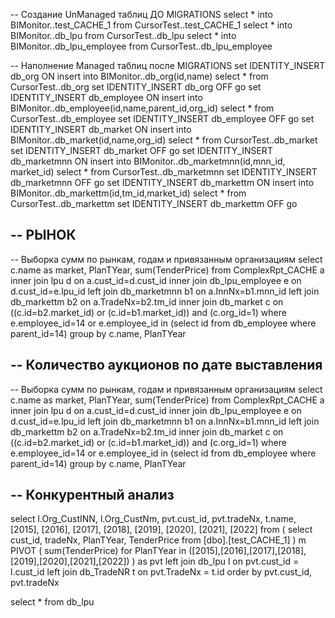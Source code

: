-- Создание UnManaged таблиц ДО MIGRATIONS
select * into BIMonitor..test_CACHE_1 from CursorTest..test_CACHE_1
select * into BIMonitor..db_lpu from CursorTest..db_lpu
select * into BIMonitor..db_lpu_employee from CursorTest..db_lpu_employee

-- Наполнение Managed таблиц после MIGRATIONS
set IDENTITY_INSERT db_org ON
insert into BIMonitor..db_org(id,name) select * from CursorTest..db_org
set IDENTITY_INSERT db_org OFF 
go
set IDENTITY_INSERT db_employee ON
insert into BIMonitor..db_employee(id,name,parent_id,org_id) select * from CursorTest..db_employee
set IDENTITY_INSERT db_employee OFF 
go
set IDENTITY_INSERT db_market ON
insert into BIMonitor..db_market(id,name,org_id) select * from CursorTest..db_market
set IDENTITY_INSERT db_market OFF 
go
set IDENTITY_INSERT db_marketmnn ON
insert into BIMonitor..db_marketmnn(id,mnn_id, market_id) select * from CursorTest..db_marketmnn
set IDENTITY_INSERT db_marketmnn OFF 
go
set IDENTITY_INSERT db_markettm ON
insert into BIMonitor..db_markettm(id,tm_id,market_id) select * from CursorTest..db_markettm
set IDENTITY_INSERT db_markettm OFF 
go


-- РЫНОК
--
-- Выборка сумм по рынкам, годам и привязанным организациям
select c.name as market, PlanTYear, sum(TenderPrice) from ComplexRpt_CACHE a
inner join lpu d on a.cust_id=d.cust_id 
inner join db_lpu_employee e on d.cust_id=e.lpu_id
left join db_marketmnn b1 on a.InnNx=b1.mnn_id
left join db_markettm b2 on a.TradeNx=b2.tm_id
inner join db_market c on ((c.id=b2.market_id) or (c.id=b1.market_id)) and (c.org_id=1)
where e.employee_id=14 or e.employee_id in (select id from db_employee where parent_id=14)
group by c.name, PlanTYear

-- Количество аукционов по дате выставления
--
-- Выборка сумм по рынкам, годам и привязанным организациям
select c.name as market, PlanTYear, sum(TenderPrice) from ComplexRpt_CACHE a
inner join lpu d on a.cust_id=d.cust_id 
inner join db_lpu_employee e on d.cust_id=e.lpu_id
left join db_marketmnn b1 on a.InnNx=b1.mnn_id
left join db_markettm b2 on a.TradeNx=b2.tm_id
inner join db_market c on ((c.id=b2.market_id) or (c.id=b1.market_id)) and (c.org_id=1)
where e.employee_id=14 or e.employee_id in (select id from db_employee where parent_id=14)
group by c.name, PlanTYear


-- Конкурентный анализ
--
select l.Org_CustINN, l.Org_CustNm, pvt.cust_id, pvt.tradeNx, t.name, [2015], [2016], [2017], [2018], [2019], [2020], [2021], [2022]
from
(
select cust_id, tradeNx, PlanTYear, TenderPrice from [dbo].[test_CACHE_1]
) m
PIVOT
(
sum(TenderPrice)
for PlanTYear in ([2015],[2016],[2017],[2018],[2019],[2020],[2021],[2022])
) as pvt
left join db_lpu l on pvt.cust_id = l.cust_id
left join db_TradeNR t on pvt.TradeNx = t.id
order by pvt.cust_id, pvt.tradeNx

select * from db_lpu 
